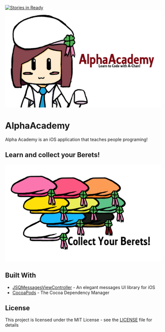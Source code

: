 [![Stories in Ready](https://badge.waffle.io/SpoaLove/AlphaAcademy.png?label=ready&title=Ready)](https://waffle.io/SpoaLove/AlphaAcademy?utm_source=badge)
![](docs/images/BG.jpg?raw=true)

# AlphaAcademy

Alpha Academy is an iOS application that teaches people programing!

## Learn and collect your Berets!
![](docs/images/Berets.jpg?raw=true)

## Built With
* [JSQMessagesViewController](https://github.com/jessesquires/JSQMessagesViewController) - An elegant messages UI library for iOS
* [CocoaPods](https://cocoapods.org/) - The Cocoa Dependency Manager

## License

This project is licensed under the MIT License - see the [LICENSE](LICENSE) file for details
